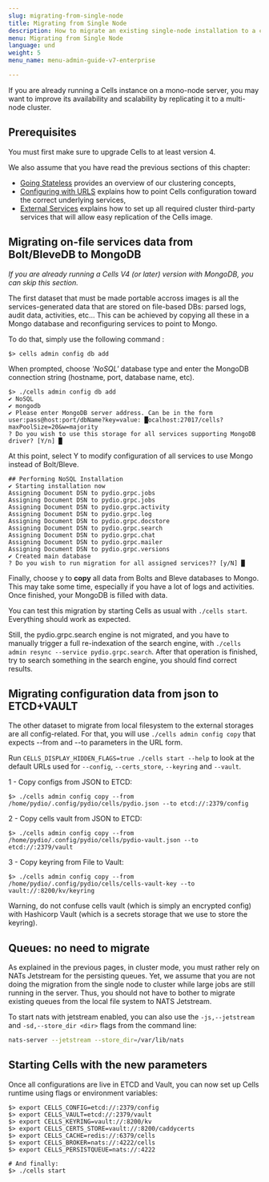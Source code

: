 ```yaml
---
slug: migrating-from-single-node
title: Migrating from Single Node
description: How to migrate an existing single-node installation to a cluster.
menu: Migrating from Single Node
language: und
weight: 5
menu_name: menu-admin-guide-v7-enterprise

---
```

If you are already running a Cells instance on a mono-node server, you may want to improve its availability and scalability by replicating it to a multi-node cluster. 

## Prerequisites

You must first make sure to upgrade Cells to at least version 4. 

We also assume that you have read the previous sections of this chapter:  

 - [Going Stateless](./going-stateless) provides an overview of our clustering concepts,  
 - [Configuring with URLS](./configuring-urls) explains how to point Cells configuration toward the correct underlying services,   
 - [External Services](./external-services) explains how to set up all required cluster third-party services that will allow easy replication of the Cells image.  

## Migrating on-file services data from Bolt/BleveDB to MongoDB

_If you are already running a Cells V4 (or later) version with MongoDB, you can skip this section._

The first dataset that must be made portable accross images is all the services-generated data that are stored on file-based DBs: parsed logs, audit data, activities, etc... This can be achieved by copying all these in a Mongo database and reconfiguring services to point to Mongo.

To do that, simply use the following command : 

`$> cells admin config db add`

When prompted, choose _'NoSQL'_ database type and enter the MongoDB connection string (hostname, port, database name, etc).

```
$> ./cells admin config db add    
✔ NoSQL
✔ mongodb
✔ Please enter MongoDB server address. Can be in the form user:pass@host:port/dbName?key=value: █ocalhost:27017/cells?maxPoolSize=20&w=majority
? Do you wish to use this storage for all services supporting MongoDB driver? [Y/n] █
```
At this point, select Y to modify configuration of all services to use Mongo instead of Bolt/Bleve. 
```
## Performing NoSQL Installation
✔ Starting installation now
Assigning Document DSN to pydio.grpc.jobs
Assigning Document DSN to pydio.grpc.jobs
Assigning Document DSN to pydio.grpc.activity
Assigning Document DSN to pydio.grpc.log
Assigning Document DSN to pydio.grpc.docstore
Assigning Document DSN to pydio.grpc.search
Assigning Document DSN to pydio.grpc.chat
Assigning Document DSN to pydio.grpc.mailer
Assigning Document DSN to pydio.grpc.versions
✔ Created main database
? Do you wish to run migration for all assigned services?? [y/N] █
```
Finally, choose y to **copy** all data from Bolts and Bleve databases to Mongo. This may take some time, especially if you have a lot of logs and activities. 
Once finished, your MongoDB is filled with data.

You can test this migration by starting Cells as usual with `./cells start`. Everything should work as expected. 

Still, the pydio.grpc.search engine is not migrated, and you have to manually trigger a full re-indexation of the search engine, with `./cells admin resync --service pydio.grpc.search`. After that operation is finished, try to search something in the search engine, you should find correct results.

## Migrating configuration data from json to ETCD+VAULT

The other dataset to migrate from local filesystem to the external storages are all config-related. For that, you will use `./cells admin config copy` that expects --from and --to parameters in the URL form. 

Run `CELLS_DISPLAY_HIDDEN_FLAGS=true ./cells start --help` to look at the default URLs used for `--config`, `--certs_store`, `--keyring` and `--vault`.

1 - Copy configs from JSON to ETCD:
```
$> ./cells admin config copy --from /home/pydio/.config/pydio/cells/pydio.json --to etcd://:2379/config
```
2 - Copy cells vault from JSON to ETCD:
```
$> ./cells admin config copy --from /home/pydio/.config/pydio/cells/pydio-vault.json --to etcd://:2379/vault
```
3 - Copy keyring from File to Vault:
```
$> ./cells admin config copy --from /home/pydio/.config/pydio/cells/cells-vault-key --to vault://:8200/kv/keyring
```

Warning, do not confuse cells vault (which is simply an encrypted config) with Hashicorp Vault (which is a secrets storage that we use to store the keyring).

## Queues: no need to migrate

As explained in the previous pages, in cluster mode, you must rather rely on NATs Jetstream for the persisting queues.
Yet, we assume that you are not doing the migration from the single node to cluster while large jobs are still running in the server.
Thus, you should not have to bother to migrate existing queues from the local file system to NATS Jetstream.

To start nats with jetstream enabled, you can also use the `-js,--jetstream` and `-sd,--store_dir <dir>` flags from the command line:

```sh
nats-server --jetstream --store_dir=/var/lib/nats
```

## Starting Cells with the new parameters

Once all configurations are live in ETCD and Vault, you can now set up Cells runtime using flags or environment variables:

```
$> export CELLS_CONFIG=etcd://:2379/config
$> export CELLS_VAULT=etcd://:2379/vault
$> export CELLS_KEYRING=vault://:8200/kv
$> export CELLS_CERTS_STORE=vault://:8200/caddycerts
$> export CELLS_CACHE=redis://:6379/cells
$> export CELLS_BROKER=nats://:4222/cells
$> export CELLS_PERSISTQUEUE=nats://:4222

# And finally:
$> ./cells start
```
